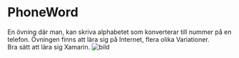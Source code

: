# PhoneWord
En övning där man, kan skriva alphabetet som konverterar till nummer på en telefon. 
Övningen finns att lära sig på Internet, flera olika Variationer.  
Bra sätt att lära sig Xamarin. 
![bild](https://user-images.githubusercontent.com/70508714/138223313-9d271e11-d31b-457f-b3af-2556cc4c34aa.png)
